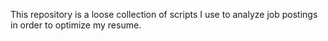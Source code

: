 This repository is a loose collection of scripts I use to analyze job postings in order to optimize my resume.

